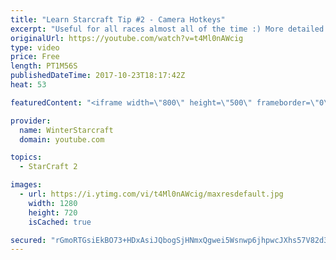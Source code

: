 ```yaml
---
title: "Learn Starcraft Tip #2 - Camera Hotkeys"
excerpt: "Useful for all races almost all of the time :) More detailed guides/tutorials under the learn to play starcraft playlist."
originalUrl: https://youtube.com/watch?v=t4Ml0nAWcig
type: video
price: Free
length: PT1M56S
publishedDateTime: 2017-10-23T18:17:42Z
heat: 53

featuredContent: "<iframe width=\"800\" height=\"500\" frameborder=\"0\" src=\"https://www.youtube.com/embed/t4Ml0nAWcig\" allow=\"accelerometer; autoplay; encrypted-media; gyroscope; picture-in-picture\" allowfullscreen></iframe>"

provider:
  name: WinterStarcraft
  domain: youtube.com

topics:
  - StarCraft 2

images:
  - url: https://i.ytimg.com/vi/t4Ml0nAWcig/maxresdefault.jpg
    width: 1280
    height: 720
    isCached: true

secured: "rGmoRTGsiEkBO73+HDxAsiJQbogSjHNmxQgwei5Wsnwp6jhpwcJXhs57V82d3x1PPdbmZAhon71F+Qxe2IoMow4NuGBNe7T7cDZYfTRSdwB5AjdzM8zt1tfjwZ+bpzqDuiGP5cPbfW2j0RZrSIGAcfStyABSbx2990Qe/I7tIN/SPatK7ud6kBSZvZ7QAhhOg6nlOTCWOwzb4YKttgb9YtXAZYktBhGGMbF2mm+ShxEn9okuE7ghUqzAIeAX9k82A3GJH0JI39EbeN2m7bnne/6srZKT9Gnt8+f7+T1bGA7v1wsIh35xpic9NSawZC4DFDuXTmBf8qKIDxM4IZJ0Jv/ZQO3bnubwaolo9ii5ZeBR14VwW3CNbcRr1fdu45htvJT9mgXcyonaLmQ7wHTVFmjL8+09zCJVECCQAaXEMYA=;kDU9L6OK/J5ju05K6Lm+sw=="
---
```


